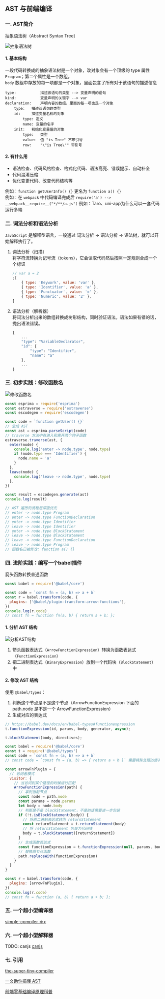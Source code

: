 ## AST 与前端编译

### 一. AST简介
抽象语法树（Abstract Syntax Tree）  

![抽象语法树](http://img.vanilla.ink/me/webproject/FE-Summary/Engineering/Ast%26Compiler/01.png?x-oss-process=image/resize,w_500)

#### 1. 基本结构
一段代码转换成的抽象语法树是一个对象，改对象会有一个顶级的 type 属性 `Program`；第二个属性是一个数组。  
`body` 数组中存放的每一项都是一个对象，里面包含了所有对于该语句的描述信息
```
type:           描述该语句的类型 --> 变量声明的语句
kind:           变量声明的关键字 --> var
declaration:    声明内容的数组，里面的每一项也是一个对象
    type:   描述该语句的类型
    id:     描述变量名称的对象
        type: 定义
        name: 变量的名字
    init:   初始化变量值的对象
        type:   类型
        value:  值 "is Tree" 不带引号
        row:    "\"is Tree\"" 带引号
```

#### 2. 有什么用
* 语法检查、代码风格检查、格式化代码、语法高亮、错误提示、自动补全
* 代码混淆压缩
* 优化变更代码、改变代码结构等

例如：`function getUserInfo() {}` 更名为 `function a() {}`  
例如：在 `webpack` 中代码编译完成后 `require('a') --> __webpack__require__("*/**/a.js")` 
例如：Taro、uni-app为什么可以一套代码运行多端

### 二. 词法分析和语法分析
`JavaScript` 是解释型语言，一般通过 词法分析 -> 语法分析 -> 语法树，就可以开始解释执行了。  
1. 词法分析（扫描）  
    将字符流转换为记号流（tokens），它会读取代码然后按照一定规则合成一个个标识
    ```js
    // var a = 2
    ;[
        { type: 'Keywork', value: 'var' },
        { type: 'Identifier', value: 'a' },
        { type: 'Punctuator', value: '=' },
        { type: 'Numeric', value: '2' },
    ]
    ```

2. 语法分析（解析器）  
    将词法分析出来的数组转换成树形结构，同时验证语法。语法如果有错的话，抛出语法错误。
    ```js
    {
        ...
        "type": "VariableDeclarator",
        "id": {
            "type": "Identifier",
            "name": "a"
        },
        ...
    }
    ```

### 三. 初步实践：修改函数名
![修改函数名](http://img.vanilla.ink/me/webproject/FE-Summary/Engineering/Ast%26Compiler/02.png?x-oss-process=image/resize,w_500)

```js
const esprima = require('esprima')
const estraverse = require('estraverse')
const escodegen = require('escodegen')

const code = `function getUser() {}`
// 生成 AST
const ast = esprima.parseScript(code)
// traverse 方法中有进入和离开两个钩子函数
estraverse.traverse(ast, {
  enter(node) {
    console.log('enter -> node.type', node.type)
    if (node.type === 'Identifier') {
      node.name = 'a'
    }
  },
  leave(node) {
    console.log('leave -> node.type', node.type)
  },
})

const result = escodegen.generate(ast)
console.log(result)

// AST 遍历的流程是深度优先
// enter -> node.type Program
// enter -> node.type FunctionDeclaration
// enter -> node.type Identifier
// leave -> node.type Identifier
// enter -> node.type BlockStatement
// leave -> node.type BlockStatement
// leave -> node.type FunctionDeclaration
// leave -> node.type Program
// 函数名已被修改: function a() {}
```

### 四. 进阶实践：编写一个babel插件
箭头函数转换普通函数
```js
const babel = require('@babel/core')

const code = `const fn = (a, b) => a + b`
const r = babel.transform(code, {
  plugins: ['@babel/plugin-transform-arrow-functions'],
})
console.log(r.code)
// const fn = function fn(a, b) { return a + b; };
```

#### 1. 分析 AST 结构
![分析AST结构](http://img.vanilla.ink/me/webproject/FE-Summary/Engineering/Ast%26Compiler/03.jpeg?x-oss-process=image/resize,w_500)  

1. 箭头函数表达式（`ArrowFunctionExpression`）转换为函数表达式（`FunctionExpression`）
2. 把二进制表达式（`BinaryExpression`）放到一个代码块（`BlockStatement`）中

#### 2. 修改 AST 结构
使用 `@babel/types`：
1. 判断这个节点是不是这个节点（ArrowFunctionExpression 下面的 path.node 是不是一个 ArrowFunctionExpression）
2. 生成对应的表达式

```js
// https://babel.dev/docs/en/babel-types#functionexpression
t.functionExpression(id, params, body, generator, async);

t.blockStatement(body, directives);
```
```js
const babel = require('@babel/core')
const t = require('@babel/types')
const code = `const fn = (a, b) => a + b`
// const code = `const fn = (a, b) => { return a + b }` 需要特殊处理的情况

const arrowFnPlugin = {
  // 访问者模式
  visitor: {
    // 当访问到某个路径的时候进行匹配
    ArrowFunctionExpression(path) {
      // 拿到当前节点
      const node = path.node
      const params = node.params
      let body = node.body
      // 判断是不是 blockStatement，不是的话需要进一步包装
      if (!t.isBlockStatement(body)) {
        // 将原二进制表达式转为 returnStatement
        const returnStatement = t.returnStatement(body)
        // 将 returnStatement 包装为代码块
        body = t.blockStatement([returnStatement])
      }
      // 生成函数表达式
      const functionExpression = t.functionExpression(null, params, body)
      // 替换原节点函数
      path.replaceWith(functionExpression)
    }
  }
}

const r = babel.transform(code, {
  plugins: [arrowFnPlugin],
})
console.log(r.code)
// const fn = function (a, b) { return a + b; };
```

### 五. 一个超小型编译器
[simple-compiler =>>](https://github.com/PercyMo/simple-compiler)

### 六. 一个超小型解释器
TODO: canjs
[canjs](https://github.com/jrainlau/canjs)

### 七. 引用
[the-super-tiny-compiler](https://github.com/jamiebuilds/the-super-tiny-compiler)  

[一文助你搞懂 AST](https://mp.weixin.qq.com/s/-pvoF4vd9jaUEdj0w2zOzA)  

[前端零基础编译原理科普](https://mp.weixin.qq.com/s/Fj6dKyO22-fDqHMndFW5HQ)  